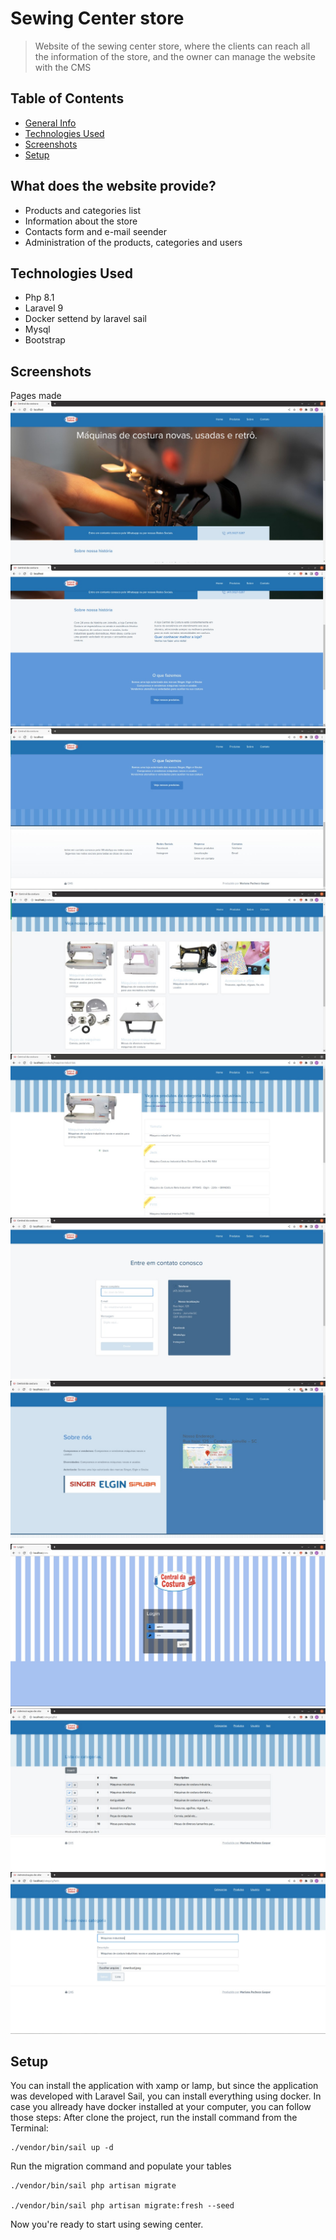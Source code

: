 # Sewing Center store
> Website of the sewing center store, where the clients can reach all the information of the store, and the owner can manage the website with the CMS

## Table of Contents
* [General Info](#general-information)
* [Technologies Used](#technologies-used)
* [Screenshots](#screenshots)
* [Setup](#setup)

## What does the website provide?
- Products and categories list
- Information about the store
- Contacts form and e-mail seender
- Administration of the products, categories and users

## Technologies Used
- Php 8.1
- Laravel 9
- Docker settend by laravel sail
- Mysql
- Bootstrap

## Screenshots
Pages made
![home](./img/home.jpeg)
![home_2](./img/home_2.jpeg)
![home_3](./img/home_3.jpeg)
![cliente_cateogria](./img/cliente_cateogria.jpeg)
![cliente_produto](./img/cliente_produto.jpeg)
![contato](./img/contato.jpeg)
![sobre](./img/sobre.jpeg)
![login](./img/login.jpeg)
![lista_categoria](./img/lista_categoria.jpeg)
![inserir_categoria](./img/inserir_categoria.jpeg)

## Setup
You can install the application with xamp or lamp, but since the application was developed with Laravel Sail, you can install everything using docker. 
In case you allready have docker installed at your computer, you can follow those steps: 
After clone the project, run the install command from the Terminal:

    ./vendor/bin/sail up -d

Run the migration command and populate your tables

    ./vendor/bin/sail php artisan migrate

    ./vendor/bin/sail php artisan migrate:fresh --seed

Now you're ready to start using sewing center.